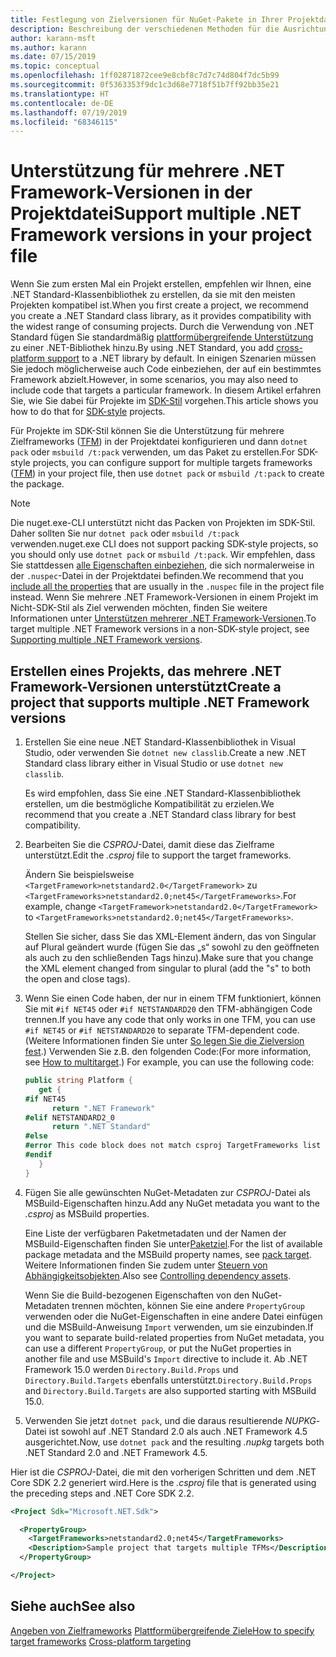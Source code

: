```yaml
---
title: Festlegung von Zielversionen für NuGet-Pakete in Ihrer Projektdatei
description: Beschreibung der verschiedenen Methoden für die Ausrichtung mehrerer .NET Framework-Versionen aus einem einzelnen NuGet-Paket.
author: karann-msft
ms.author: karann
ms.date: 07/15/2019
ms.topic: conceptual
ms.openlocfilehash: 1ff02871872cee9e8cbf8c7d7c74d804f7dc5b99
ms.sourcegitcommit: 0f5363353f9dc1c3d68e7718f51b7ff92bb35e21
ms.translationtype: HT
ms.contentlocale: de-DE
ms.lasthandoff: 07/19/2019
ms.locfileid: "68346115"
---
```

# <a name="support-multiple-net-framework-versions-in-your-project-file"></a><span data-ttu-id="c3c16-103">Unterstützung für mehrere .NET Framework-Versionen in der Projektdatei</span><span class="sxs-lookup"><span data-stu-id="c3c16-103">Support multiple .NET Framework versions in your project file</span></span>

<span data-ttu-id="c3c16-104">Wenn Sie zum ersten Mal ein Projekt erstellen, empfehlen wir Ihnen, eine .NET Standard-Klassenbibliothek zu erstellen, da sie mit den meisten Projekten kompatibel ist.</span><span class="sxs-lookup"><span data-stu-id="c3c16-104">When you first create a project, we recommend you create a .NET Standard class library, as it provides compatibility with the widest range of consuming projects.</span></span> <span data-ttu-id="c3c16-105">Durch die Verwendung von .NET Standard fügen Sie standardmäßig [plattformübergreifende Unterstützung](/dotnet/standard/library-guidance/cross-platform-targeting) zu einer .NET-Bibliothek hinzu.</span><span class="sxs-lookup"><span data-stu-id="c3c16-105">By using .NET Standard, you add [cross-platform support](/dotnet/standard/library-guidance/cross-platform-targeting) to a .NET library by default.</span></span> <span data-ttu-id="c3c16-106">In einigen Szenarien müssen Sie jedoch möglicherweise auch Code einbeziehen, der auf ein bestimmtes Framework abzielt.</span><span class="sxs-lookup"><span data-stu-id="c3c16-106">However, in some scenarios, you may also need to include code that targets a particular framework.</span></span> <span data-ttu-id="c3c16-107">In diesem Artikel erfahren Sie, wie Sie dabei für Projekte im [SDK-Stil](../resources/check-project-format.md) vorgehen.</span><span class="sxs-lookup"><span data-stu-id="c3c16-107">This article shows you how to do that for [SDK-style](../resources/check-project-format.md) projects.</span></span>

<span data-ttu-id="c3c16-108">Für Projekte im SDK-Stil können Sie die Unterstützung für mehrere Zielframeworks ([TFM](/dotnet/standard/frameworks)) in der Projektdatei konfigurieren und dann `dotnet pack` oder `msbuild /t:pack` verwenden, um das Paket zu erstellen.</span><span class="sxs-lookup"><span data-stu-id="c3c16-108">For SDK-style projects, you can configure support for multiple targets frameworks ([TFM](/dotnet/standard/frameworks)) in your project file, then use `dotnet pack` or `msbuild /t:pack` to create the package.</span></span>

> [!NOTE]
> <span data-ttu-id="c3c16-109">Die nuget.exe-CLI unterstützt nicht das Packen von Projekten im SDK-Stil. Daher sollten Sie nur `dotnet pack` oder `msbuild /t:pack` verwenden.</span><span class="sxs-lookup"><span data-stu-id="c3c16-109">nuget.exe CLI does not support packing SDK-style projects, so you should only use `dotnet pack` or `msbuild /t:pack`.</span></span> <span data-ttu-id="c3c16-110">Wir empfehlen, dass Sie stattdessen [alle Eigenschaften einbeziehen](../reference/msbuild-targets.md#pack-target), die sich normalerweise in der `.nuspec`-Datei in der Projektdatei befinden.</span><span class="sxs-lookup"><span data-stu-id="c3c16-110">We recommend that you [include all the properties](../reference/msbuild-targets.md#pack-target) that are usually in the `.nuspec` file in the project file instead.</span></span> <span data-ttu-id="c3c16-111">Wenn Sie mehrere .NET Framework-Versionen in einem Projekt im Nicht-SDK-Stil als Ziel verwenden möchten, finden Sie weitere Informationen unter [Unterstützen mehrerer .NET Framework-Versionen](supporting-multiple-target-frameworks.md).</span><span class="sxs-lookup"><span data-stu-id="c3c16-111">To target multiple .NET Framework versions in a non-SDK-style project, see [Supporting multiple .NET Framework versions](supporting-multiple-target-frameworks.md).</span></span>

## <a name="create-a-project-that-supports-multiple-net-framework-versions"></a><span data-ttu-id="c3c16-112">Erstellen eines Projekts, das mehrere .NET Framework-Versionen unterstützt</span><span class="sxs-lookup"><span data-stu-id="c3c16-112">Create a project that supports multiple .NET Framework versions</span></span>

1. <span data-ttu-id="c3c16-113">Erstellen Sie eine neue .NET Standard-Klassenbibliothek in Visual Studio, oder verwenden Sie `dotnet new classlib`.</span><span class="sxs-lookup"><span data-stu-id="c3c16-113">Create a new .NET Standard class library either in Visual Studio or use `dotnet new classlib`.</span></span>

   <span data-ttu-id="c3c16-114">Es wird empfohlen, dass Sie eine .NET Standard-Klassenbibliothek erstellen, um die bestmögliche Kompatibilität zu erzielen.</span><span class="sxs-lookup"><span data-stu-id="c3c16-114">We recommend that you create a .NET Standard class library for best compatibility.</span></span>

2. <span data-ttu-id="c3c16-115">Bearbeiten Sie die *CSPROJ*-Datei, damit diese das Zielframe unterstützt.</span><span class="sxs-lookup"><span data-stu-id="c3c16-115">Edit the *.csproj* file to support the target frameworks.</span></span>

   <span data-ttu-id="c3c16-116">Ändern Sie beispielsweise `<TargetFramework>netstandard2.0</TargetFramework>` zu `<TargetFrameworks>netstandard2.0;net45</TargetFrameworks>`.</span><span class="sxs-lookup"><span data-stu-id="c3c16-116">For example, change `<TargetFramework>netstandard2.0</TargetFramework>` to `<TargetFrameworks>netstandard2.0;net45</TargetFrameworks>`.</span></span>

   <span data-ttu-id="c3c16-117">Stellen Sie sicher, dass Sie das XML-Element ändern, das von Singular auf Plural geändert wurde (fügen Sie das „s“ sowohl zu den geöffneten als auch zu den schließenden Tags hinzu).</span><span class="sxs-lookup"><span data-stu-id="c3c16-117">Make sure that you change the XML element changed from singular to plural (add the "s" to both the open and close tags).</span></span>

3. <span data-ttu-id="c3c16-118">Wenn Sie einen Code haben, der nur in einem TFM funktioniert, können Sie mit `#if NET45` oder `#if NETSTANDARD20` den TFM-abhängigen Code trennen.</span><span class="sxs-lookup"><span data-stu-id="c3c16-118">If you have any code that only works in one TFM, you can use `#if NET45` or `#if NETSTANDARD20` to separate TFM-dependent code.</span></span> <span data-ttu-id="c3c16-119">(Weitere Informationen finden Sie unter [So legen Sie die Zielversion fest](/dotnet/core/tutorials/libraries#how-to-multitarget).) Verwenden Sie z.B. den folgenden Code:</span><span class="sxs-lookup"><span data-stu-id="c3c16-119">(For more information, see [How to multitarget](/dotnet/core/tutorials/libraries#how-to-multitarget).) For example, you can use the following code:</span></span>

   ```csharp
   public string Platform {
      get {
   #if NET45
         return ".NET Framework"
   #elif NETSTANDARD2_0
         return ".NET Standard"
   #else
   #error This code block does not match csproj TargetFrameworks list
   #endif
      }
   }
   ```

4. <span data-ttu-id="c3c16-120">Fügen Sie alle gewünschten NuGet-Metadaten zur *CSPROJ*-Datei als MSBuild-Eigenschaften hinzu.</span><span class="sxs-lookup"><span data-stu-id="c3c16-120">Add any NuGet metadata you want to the *.csproj* as MSBuild properties.</span></span>

   <span data-ttu-id="c3c16-121">Eine Liste der verfügbaren Paketmetadaten und der Namen der MSBuild-Eigenschaften finden Sie unter[Paketziel](../reference/msbuild-targets.md#pack-target).</span><span class="sxs-lookup"><span data-stu-id="c3c16-121">For the list of available package metadata and the MSBuild property names, see [pack target](../reference/msbuild-targets.md#pack-target).</span></span> <span data-ttu-id="c3c16-122">Weitere Informationen finden Sie zudem unter [Steuern von Abhängigkeitsobjekten](../consume-packages/package-references-in-project-files.md#controlling-dependency-assets).</span><span class="sxs-lookup"><span data-stu-id="c3c16-122">Also see [Controlling dependency assets](../consume-packages/package-references-in-project-files.md#controlling-dependency-assets).</span></span>

   <span data-ttu-id="c3c16-123">Wenn Sie die Build-bezogenen Eigenschaften von den NuGet-Metadaten trennen möchten, können Sie eine andere `PropertyGroup` verwenden oder die NuGet-Eigenschaften in eine andere Datei einfügen und die MSBuild-Anweisung `Import` verwenden, um sie einzubinden.</span><span class="sxs-lookup"><span data-stu-id="c3c16-123">If you want to separate build-related properties from NuGet metadata, you can use a different `PropertyGroup`, or put the NuGet properties in another file and use MSBuild's `Import` directive to include it.</span></span> <span data-ttu-id="c3c16-124">Ab .NET Framework 15.0 werden `Directory.Build.Props` und `Directory.Build.Targets` ebenfalls unterstützt.</span><span class="sxs-lookup"><span data-stu-id="c3c16-124">`Directory.Build.Props` and `Directory.Build.Targets` are also supported starting with MSBuild 15.0.</span></span>

5. <span data-ttu-id="c3c16-125">Verwenden Sie jetzt `dotnet pack`, und die daraus resultierende *NUPKG*-Datei ist sowohl auf .NET Standard 2.0 als auch .NET Framework 4.5 ausgerichtet.</span><span class="sxs-lookup"><span data-stu-id="c3c16-125">Now, use `dotnet pack` and the resulting *.nupkg* targets both .NET Standard 2.0 and .NET Framework 4.5.</span></span>

<span data-ttu-id="c3c16-126">Hier ist die *CSPROJ*-Datei, die mit den vorherigen Schritten und dem .NET Core SDK 2.2 generiert wird.</span><span class="sxs-lookup"><span data-stu-id="c3c16-126">Here is the *.csproj* file that is generated using the preceding steps and .NET Core SDK 2.2.</span></span>

```xml
<Project Sdk="Microsoft.NET.Sdk">

  <PropertyGroup>
    <TargetFrameworks>netstandard2.0;net45</TargetFrameworks>
    <Description>Sample project that targets multiple TFMs</Description>
  </PropertyGroup>

</Project>
```

## <a name="see-also"></a><span data-ttu-id="c3c16-127">Siehe auch</span><span class="sxs-lookup"><span data-stu-id="c3c16-127">See also</span></span>

<span data-ttu-id="c3c16-128">[Angeben von Zielframeworks](/dotnet/standard/frameworks#how-to-specify-target-frameworks)
[Plattformübergreifende Ziele](/dotnet/standard/library-guidance/cross-platform-targeting)</span><span class="sxs-lookup"><span data-stu-id="c3c16-128">[How to specify target frameworks](/dotnet/standard/frameworks#how-to-specify-target-frameworks)
[Cross-platform targeting](/dotnet/standard/library-guidance/cross-platform-targeting)</span></span>
